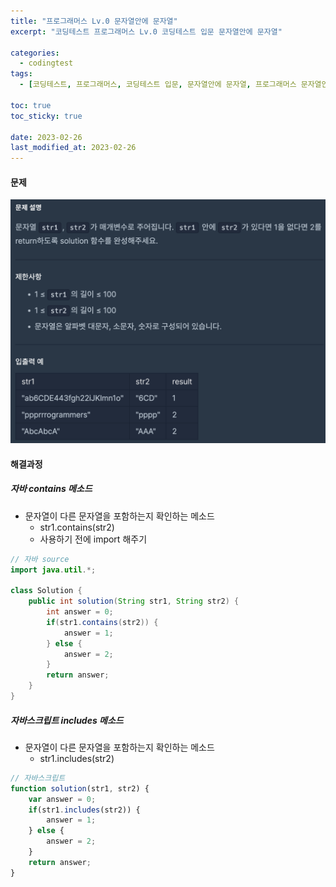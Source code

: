 ```yaml
---
title: "프로그래머스 Lv.0 문자열안에 문자열"
excerpt: "코딩테스트 프로그래머스 Lv.0 코딩테스트 입문 문자열안에 문자열"

categories:
  - codingtest
tags:
  - [코딩테스트, 프로그래머스, 코딩테스트 입문, 문자열안에 문자열, 프로그래머스 문자열안에 문자열, programmers, codingtest, 코딩테스트 연습, 프로그래머스 문자열안에 문자열 자바, 자바 코딩 테스트, 자바 문자열안에 문자열, 자바스크립트 문자열안에 문자열, 문자열안에 문자열 자바스크립트]

toc: true
toc_sticky: true
 
date: 2023-02-26
last_modified_at: 2023-02-26
---
```


#### 문제
![53](/assets/images/53.png)

#### 해결과정

##### 자바 contains 메소드
* 문자열이 다른 문자열을 포함하는지 확인하는 메소드
  * str1.contains(str2)
  * 사용하기 전에 import 해주기

```java
// 자바 source
import java.util.*;

class Solution {
    public int solution(String str1, String str2) {
        int answer = 0;
        if(str1.contains(str2)) {
            answer = 1;
        } else {
            answer = 2;
        }
        return answer;
    }
}
```

##### 자바스크립트 includes 메소드
* 문자열이 다른 문자열을 포함하는지 확인하는 메소드
  * str1.includes(str2)

```javascript
// 자바스크립트
function solution(str1, str2) {
    var answer = 0;
    if(str1.includes(str2)) {
        answer = 1;
    } else {
        answer = 2;
    }
    return answer;
}
```